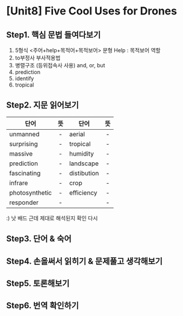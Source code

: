 # [Unit8] Five Cool Uses for Drones

## Step1. 핵심 문법 들여다보기
  1) 5형식 <주어+help+목적어+목적보어> 문형 Help : 목적보어 역할
  2) to부정사 부사적용법
  3) 병렬구조 (등위접속사 사용) and, or, but
  4) prediction
  5) identify
  6) tropical
  
## Step2. 지문 읽어보기
  | 단어 | 뜻 | 단어 | 뜻 |
  |------|:--:|-----|:--:|
  | unmanned |-| aerial |-|
  | surprising |-| tropical |-|
  | massive |-| humidity |-|
  | prediction |-| landscape |-|
  | fascinating |-| distibution |-|
  | infrare |-| crop |-|
  | photosynthetic |-| efficiency |-|
  | responder |-| |-|
 :) 낫 배드 근데 제대로 해석된지 확인 다시 
## Step3. 단어 & 숙어
 
  
## Step4. 손을써서 읽히기 & 문제풀고 생각해보기 
  
  
## Step5. 토론해보기

 
## Step6. 번역 확인하기

